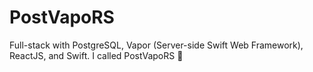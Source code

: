 # PostVapoRS
Full-stack with PostgreSQL, Vapor (Server-side Swift Web Framework), ReactJS, and Swift. I called PostVapoRS 🤣
